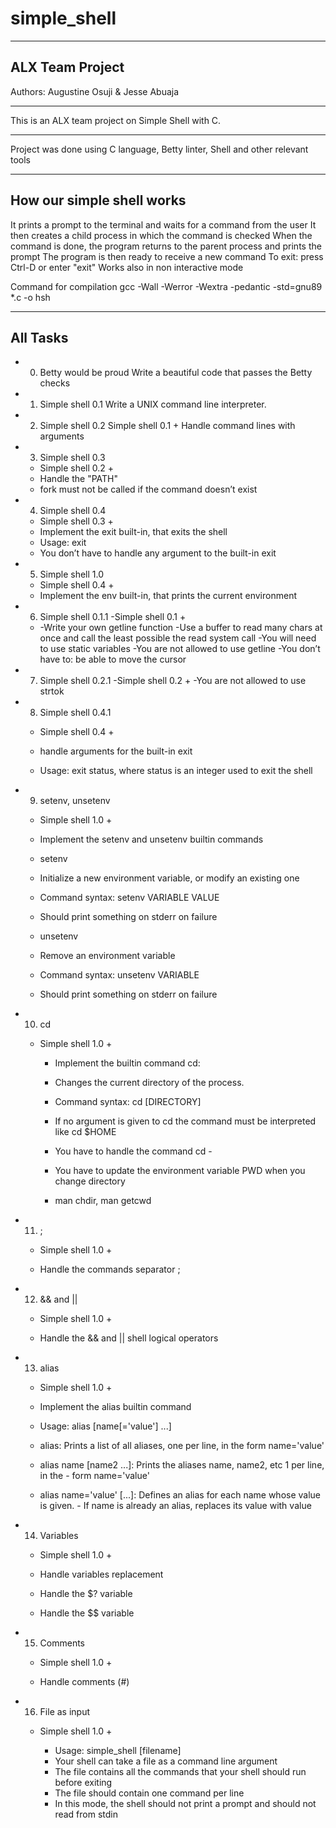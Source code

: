 # simple_shell

---

## ALX Team Project

Authors: Augustine Osuji & Jesse Abuaja

---

This is an ALX team project on Simple Shell with C.

---

Project was done using C language, Betty linter, Shell and other relevant tools

---

## How our simple shell works

It prints a prompt to the terminal and waits for a command from the user
It then creates a child process in which the command is checked
When the command is done, the program returns to the parent process and prints the prompt
The program is then ready to receive a new command
To exit: press Ctrl-D or enter "exit"
Works also in non interactive mode

Command for compilation
gcc -Wall -Werror -Wextra -pedantic -std=gnu89 \*.c -o hsh

---

## All Tasks

- 0. Betty would be proud
     Write a beautiful code that passes the Betty checks

- 1. Simple shell 0.1
     Write a UNIX command line interpreter.

- 2. Simple shell 0.2
     Simple shell 0.1 + Handle command lines with arguments

- 3. Simple shell 0.3

  - Simple shell 0.2 +
  - Handle the "PATH"
  - fork must not be called if the command doesn’t exist

- 4. Simple shell 0.4

  - Simple shell 0.3 +
  - Implement the exit built-in, that exits the shell
  - Usage: exit
  - You don’t have to handle any argument to the built-in exit

- 5. Simple shell 1.0

  - Simple shell 0.4 +
  - Implement the env built-in, that prints the current environment

- 6. Simple shell 0.1.1
     -Simple shell 0.1 +

  - -Write your own getline function
    -Use a buffer to read many chars at once and call the least possible the read system call
    -You will need to use static variables
    -You are not allowed to use getline
    -You don’t have to: be able to move the cursor

- 7. Simple shell 0.2.1
     -Simple shell 0.2 +
     -You are not allowed to use strtok

- 8. Simple shell 0.4.1

  - Simple shell 0.4 +

  - handle arguments for the built-in exit
  - Usage: exit status, where status is an integer used to exit the shell

- 9. setenv, unsetenv

  - Simple shell 1.0 +

  - Implement the setenv and unsetenv builtin commands

  - setenv
  - Initialize a new environment variable, or modify an existing one
  - Command syntax: setenv VARIABLE VALUE
  - Should print something on stderr on failure
  - unsetenv
  - Remove an environment variable
  - Command syntax: unsetenv VARIABLE
  - Should print something on stderr on failure

- 10. cd

  - Simple shell 1.0 +

    - Implement the builtin command cd:

    - Changes the current directory of the process.
    - Command syntax: cd [DIRECTORY]
    - If no argument is given to cd the command must be interpreted like cd $HOME
    - You have to handle the command cd -
    - You have to update the environment variable PWD when you change directory
    - man chdir, man getcwd

- 11. ;

  - Simple shell 1.0 +

  - Handle the commands separator ;

- 12. && and ||

  - Simple shell 1.0 +

  - Handle the && and || shell logical operators

- 13. alias

  - Simple shell 1.0 +

  - Implement the alias builtin command
  - Usage: alias [name[='value'] ...]
  - alias: Prints a list of all aliases, one per line, in the form name='value'
  - alias name [name2 ...]: Prints the aliases name, name2, etc 1 per line, in the - form name='value'
  - alias name='value' [...]: Defines an alias for each name whose value is given. - If name is already an alias, replaces its value with value

- 14. Variables

  - Simple shell 1.0 +

  - Handle variables replacement
  - Handle the $? variable
  - Handle the $$ variable

- 15. Comments

  - Simple shell 1.0 +

  - Handle comments (#)

- 16. File as input

  - Simple shell 1.0 +

    - Usage: simple_shell [filename]
    - Your shell can take a file as a command line argument
    - The file contains all the commands that your shell should run before exiting
    - The file should contain one command per line
    - In this mode, the shell should not print a prompt and should not read from stdin
